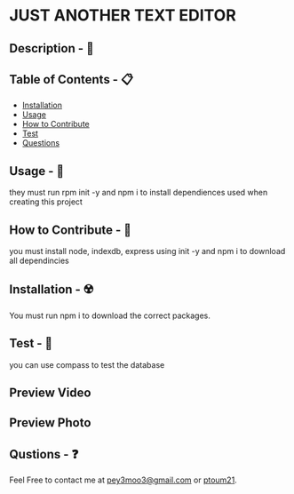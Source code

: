 # JUST ANOTHER TEXT EDITOR

## Description - 💠


## Table of Contents - 📋
* [Installation](#installation---☢️)
* [Usage](#usage---💎)
* [How to Contribute](#how-to-contribute---🍴)
* [Test](#test---🧪)
* [Questions](#qustions---❓)

## Usage - 💎
they must run rpm init -y and npm i to install dependiences used when creating this project

## How to Contribute - 🍴
you must install node, indexdb, express using init -y and npm i to download all dependincies

## Installation - ☢️
 You must run npm i to download the correct packages.

## Test - 🧪
you can use compass to test the database 

## Preview Video


## Preview Photo


## Qustions - ❓
Feel Free to contact me at pey3moo3@gmail.com or [ptoum21](https://github.com/ptoum21).